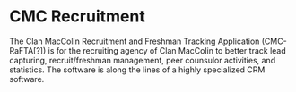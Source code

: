 # CMC Recruitment
The Clan MacColin Recruitment and Freshman Tracking Application \(CMC-RaFTA\[?\]\) is for the recruiting agency of Clan MacColin to better track lead capturing, recruit/freshman management, peer counsulor activities, and statistics. The software is along the lines of a highly specialized CRM software.
